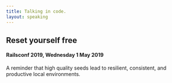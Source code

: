 ```yaml
---
title: Talking in code.
layout: speaking
---
```


## Reset yourself free
#### Railsconf 2019, Wednesday 1 May 2019

A reminder that high quality seeds lead to resilient, consistent, and productive local environments.
